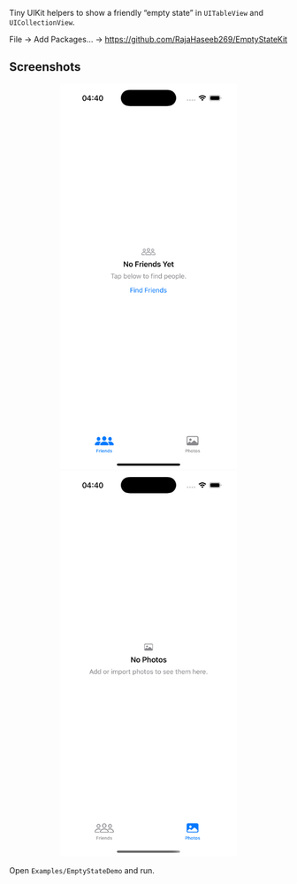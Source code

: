 Tiny UIKit helpers to show a friendly “empty state” in `UITableView` and `UICollectionView`.

File → Add Packages… → https://github.com/RajaHaseeb269/EmptyStateKit

## Screenshots
<p align="center">
  <img src="Screenshots/friends-empty.png" width="320" alt="Friends empty state" />
  <img src="Screenshots/photos-empty.png"  width="320" alt="Photos empty state" />
</p>

Open `Examples/EmptyStateDemo` and run.

